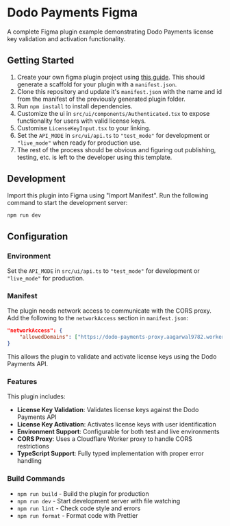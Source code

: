 # Dodo Payments Figma

A complete Figma plugin example demonstrating Dodo Payments license key validation and activation functionality.

## Getting Started

1. Create your own figma plugin project using [this guide](https://www.figma.com/plugin-docs/plugin-quickstart-guide/). This should generate a scaffold for your plugin with a `manifest.json`.
2. Clone this repository and update it's `manifest.json` with the name and id from the manifest of the previously generated plugin folder.
3. Run `npm install` to install dependencies.
4. Customize the ui in `src/ui/components/Authenticated.tsx` to expose functionality for users with valid license keys.
5. Customise `LicenseKeyInput.tsx` to your linking.
6. Set the `API_MODE` in `src/ui/api.ts` to `"test_mode"` for development or `"live_mode"` when ready for production use.
7. The rest of the process should be obvious and figuring out publishing, testing, etc. is left to the developer using this template.

## Development

Import this plugin into Figma using "Import Manifest". Run the following command to start the development server:

```bash
npm run dev
```

## Configuration

### Environment

Set the `API_MODE` in `src/ui/api.ts` to `"test_mode"` for development or `"live_mode"` for production.

### Manifest

The plugin needs network access to communicate with the CORS proxy. Add the following to the `networkAccess` section in `manifest.json`:

```json
"networkAccess": {
	"allowedDomains": ["https://dodo-payments-proxy.aagarwal9782.workers.dev"]
}
```

This allows the plugin to validate and activate license keys using the Dodo Payments API.

### Features

This plugin includes:

- **License Key Validation**: Validates license keys against the Dodo Payments API
- **License Key Activation**: Activates license keys with user identification
- **Environment Support**: Configurable for both test and live environments  
- **CORS Proxy**: Uses a Cloudflare Worker proxy to handle CORS restrictions
- **TypeScript Support**: Fully typed implementation with proper error handling

### Build Commands

- `npm run build` - Build the plugin for production
- `npm run dev` - Start development server with file watching
- `npm run lint` - Check code style and errors
- `npm run format` - Format code with Prettier
